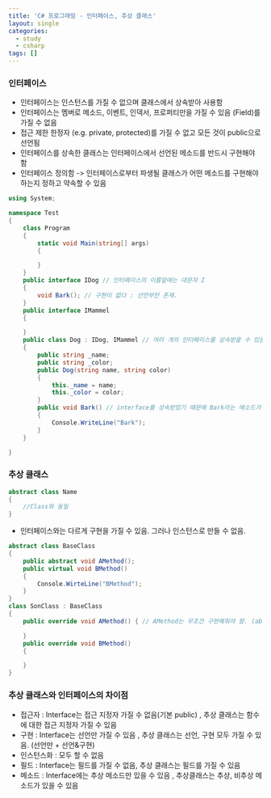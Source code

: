 ```yaml
---
title: 'C# 프로그래밍 - 인터페이스, 추상 클래스'
layout: single
categories:
  - study
  - csharp
tags: []
---
```


### 인터페이스

- 인터페이스는 인스턴스를 가질 수 없으며 클래스에서 상속받아 사용함
- 인터페이스는 멤버로 메소드, 이벤트, 인덱서, 프로퍼티만을 가질 수 있음 (Field)를 가질 수 없음
- 접근 제한 한정자 (e.g. private, protected)를 가질 수 없고 모든 것이 public으로 선언됨
- 인터페이스를 상속한 클래스는 인터페이스에서 선언된 메소드를 반드시 구현해야 함
- 인터페이스 정의함 -> 인터페이스로부터 파생될 클래스가 어떤 메소드를 구현해야하는지 정하고 약속할 수 있음

```csharp
using System;

namespace Test
{
	class Program
	{
		static void Main(string[] args)
		{

		}
	}
	public interface IDog // 인터페이스의 이름앞에는 대문자 I
	{
		void Bark(); // 구현이 없다 : 선언부만 존재.
	}
	public interface IMammel
	{

	}
	public class Dog : IDog, IMammel // 여러 개의 인터페이스를 상속받을 수 있음.
	{
		public string _name;
		public string _color;
		public Dog(string name, string color)
		{
			this._name = name;
			this._color = color;
		}
		public void Bark() // interface를 상속받았기 때문에 Bark라는 메소드가 무조건 구현되어야 함
		{
			Console.WriteLine("Bark");
		}
	}

}
```

### 추상 클래스

```csharp
abstract class Name
{
	//Class와 동일
}
```

- 인터페이스와는 다르게 구현을 가질 수 있음. 그러나 인스턴스로 만들 수 없음. 


```csharp
abstract class BaseClass
{
	public abstract void AMethod();
	public virtual void BMethod()
	{
		Console.WirteLine("BMethod");
	}
}
class SonClass : BaseClass
{
	public override void AMethod() { // AMethod는 무조건 구현해줘야 함. (abstract이므로)

	}
	public override void BMethod()
	{

	}
}
```

### 추상 클래스와 인터페이스의 차이점 

- 접근자 : Interface는 접근 지정자 가질 수 없음(기본 public) , 추상 클래스는 함수에 대한 접근 지정자 가질 수 있음
- 구현 : Interface는 선언만 가질 수 있음 , 추상 클래스는 선언, 구현 모두 가질 수 있음. (선언만 + 선언&구현)
- 인스턴스화 : 모두 할 수 없음
- 필드 : Interface는 필드를 가질 수 없음, 추상 클래스는 필드를 가질 수 있음
- 메소드 : Interface에는 추상 메소드만 있을 수 있음 , 추상클래스는 추상, 비추상 메소드가 있을 수 있음